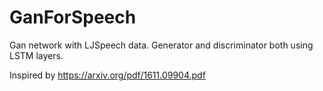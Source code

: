 # GanForSpeech 

Gan network with LJSpeech data. Generator and discriminator both using LSTM layers.

Inspired by https://arxiv.org/pdf/1611.09904.pdf